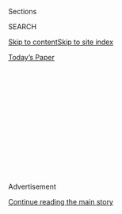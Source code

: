 <div id="app">

<div>

<div>

<div>

<div class="NYTAppHideMasthead css-1q2w90k e1suatyy0">

<div class="section css-ui9rw0 e1suatyy2">

<div class="css-eph4ug er09x8g0">

<div class="css-6n7j50">

</div>

<span class="css-1dv1kvn">Sections</span>

<div class="css-10488qs">

<span class="css-1dv1kvn">SEARCH</span>

</div>

[Skip to content](#site-content)[Skip to site
index](#site-index)

</div>

<div class="css-10698na e1huz5gh0">

</div>

</div>

<div id="masthead-bar-one" class="section hasLinks css-15hmgas e1csuq9d3">

<div class="css-uqyvli e1csuq9d0">

</div>

<div class="css-1uqjmks e1csuq9d1">

</div>

<div class="css-9e9ivx">

[](https://myaccount.nytimes3xbfgragh.onion/auth/login?response_type=cookie&client_id=vi)

</div>

<div class="css-1bvtpon e1csuq9d2">

[Today’s
Paper](https://www.nytimes3xbfgragh.onion/section/todayspaper)

</div>

</div>

</div>

</div>

<div data-aria-hidden="false">

<div id="site-content" data-role="main">

<div>

<div class="css-1aor85t" style="opacity:0.000000001;z-index:-1;visibility:hidden">

<div class="css-1hqnpie">

<div class="css-epjblv">

<span class="css-z6pdnw">A Meal of Joyous Excess for the
Holidays</span>

</div>

<div class="css-k008qs">

<div class="css-1iwv8en">

<span class="css-18z7m18"></span>

<div>

<div>

</div>

</div>

</div>

<span class="css-1n6z4y">https://nyti.ms/2p5qTZ0</span>

<div class="css-1705lsu">

<div class="css-4xjgmj">

<div class="css-4skfbu" data-role="toolbar" data-aria-label="Social Media Share buttons, Save button, and Comments Panel with current comment count" data-testid="share-tools">

  - 
  - 
  - 
  - 
    
    <div class="css-6n7j50">
    
    </div>

  - 

</div>

</div>

</div>

</div>

</div>

</div>

<div class="css-13pd83m">

</div>

<div id="top-wrapper" class="css-1sy8kpn">

<div id="top-slug" class="css-l9onyx">

Advertisement

</div>

[Continue reading the main
story](#after-top)

<div class="ad top-wrapper" style="text-align:center;height:100%;display:block;min-height:250px">

<div id="top" class="place-ad" data-position="top" data-size-key="top">

</div>

</div>

<div id="after-top">

</div>

</div>

<div id="sponsor-wrapper" class="css-1hyfx7x">

<div id="sponsor-slug" class="css-19vbshk">

Supported by

</div>

[Continue reading the main
story](#after-sponsor)

<div id="sponsor" class="ad sponsor-wrapper" style="text-align:center;height:100%;display:block">

</div>

<div id="after-sponsor">

</div>

</div>

[Eat](/column/magazine-eat "Eat")

<div class="css-1vkm6nb ehdk2mb0">

# A Meal of Joyous Excess for the Holidays

</div>

<div class="css-79elbk" data-testid="photoviewer-wrapper">

<div class="css-z3e15g" data-testid="photoviewer-wrapper-hidden">

</div>

<div class="css-1a48zt4 ehw59r15" data-testid="photoviewer-children">

![<span class="css-i48y28 e13ogyst0" data-aria-hidden="true">Sautéed
scallops with shredded duck and hollandaise
sauce.</span><span class="css-ach9cc e1z0qqy90" itemprop="copyrightHolder"><span class="css-1ly73wi e1tej78p0">Credit...</span><span><span>Gentl
and Hyers for The New York Times. Food stylist: Maggie Ruggiero. Prop
stylist: Gozde
Eker.</span></span></span>](https://static01.graylady3jvrrxbe.onion/images/2017/12/24/magazine/24mag-eat1/24mag-24eat-t_CA0-articleLarge.jpg?quality=75&auto=webp&disable=upscale)

</div>

</div>

<div class="css-xt80pu e12qa4dv0">

<div class="css-18e8msd">

<div class="css-vp77d3 epjyd6m0">

<div class="css-1baulvz">

By [<span class="css-1baulvz last-byline" itemprop="name">Sam
Sifton</span>](http://www.nytimes3xbfgragh.onion/by/sam-sifton)

</div>

</div>

  - Dec. 21,
    2017

  - 
    
    <div class="css-4xjgmj">
    
    <div class="css-d8bdto" data-role="toolbar" data-aria-label="Social Media Share buttons, Save button, and Comments Panel with current comment count" data-testid="share-tools">
    
      - 
      - 
      - 
      - 
        
        <div class="css-6n7j50">
        
        </div>
    
      - 
    
    </div>
    
    </div>

</div>

</div>

<div class="section meteredContent css-1r7ky0e" name="articleBody" itemprop="articleBody">

<div class="css-1fanzo5 StoryBodyCompanionColumn">

<div class="css-53u6y8">

If you had told me, back in my 20s, how great it would be to spend
Christmas Eve cooking for family as someone rustles wrapping paper in
the living room and the dog snores at my feet, I wouldn’t have believed
you, would have scoffed like a Gen-X Scrooge. I was content then to hold
up the bar with friends and strangers, to drain Rolling Rocks and sing
“Fairytale of New York,” take a swing and a miss at the midnight
service, then trudge the long walk home in the cold. I’m not any longer.
I cook and serve others food that is both fantastical and rich, to allow
all who eat it to sleep through whatever late-night shenanigans put
gifts under the tree, and to rise in the morning Christmas-excited. My
children are teenagers now. But I believe they still slightly believe.
The dinner
helps.

</div>

</div>

<div style="max-width:100%;margin:0 auto">

<div class="css-17dprlf" data-id="100000005615248" data-slug="24mag-eat-pullquote1" style="max-width:300px">

</div>

</div>

<div class="css-1fanzo5 StoryBodyCompanionColumn">

<div class="css-53u6y8">

Scallops are at the center of the meal. There is clarity in the water
off Long Island this time of year, a crystalline purity to it that I
think firms the flesh of the bivalves and makes them extra sweet. I
think that’s true both of the paw-shaped sea scallops that sit on the
ocean floor south of the island, and of the smaller, more delicate bay
scallops that live in the shallow waters between the island’s forks. If
I’m cooking sea scallops, I’ll sear them in a pan, get a good crust
going on each one, then turn them once and serve them almost right away,
so that you might think they’re barely done in the center. Bay scallops
are smaller, more fragile. They want only warming in butter before going
out on a plate: candy made of seafood.

</div>

</div>

<div class="css-1fanzo5 StoryBodyCompanionColumn">

<div class="css-53u6y8">

But I don’t cook just scallops. David McMillan and Frédéric Morin, the
joyously immoderate chefs who run the Joe Beef restaurant in Montreal,
match seared scallops with pulled pork and hollandaise sauce. I love
that preparation, how excessive it is, how appropriate to holiday cheer.
But over the years, I’ve changed it to include shredded duck instead of
pork, which shaves a few hours off the cooking time and somehow elevates
the fanciness of the meal as well. With Christmas Eve falling on Sunday
this year, you could cook the duck well in advance of dinner. The heat
of the oven renders the bird’s fat and leaves the skin crisp and the
meat beneath it soft and tangly. Shred the breasts and the thighs into a
bowl with some diced skin and a lashing of hoisin or barbecue sauce,
then heat it through in a pan right before using it on the
scallops.

</div>

</div>

<div class="css-79elbk" data-testid="photoviewer-wrapper">

<div class="css-z3e15g" data-testid="photoviewer-wrapper-hidden">

</div>

<div class="css-1a48zt4 ehw59r15" data-testid="photoviewer-children">

![<span class="css-ach9cc e1z0qqy90" itemprop="copyrightHolder"><span class="css-1ly73wi e1tej78p0">Credit...</span><span>Gentl
and Hyers for The New York Times. Food stylist: Maggie Ruggiero. Prop
stylist: Gozde
Eker.</span></span>](https://static01.graylady3jvrrxbe.onion/images/2017/12/24/magazine/24mag-eat2/24mag-eat2-articleLarge.jpg?quality=75&auto=webp&disable=upscale)

</div>

</div>

<div class="css-1fanzo5 StoryBodyCompanionColumn">

<div class="css-53u6y8">

Finally, there is the hollandaise. A lot of people are scared of
hollandaise. They eat it mostly in restaurants and consider its creation
magical. But it’s just egg yolks whisked with butter to form an airy
emulsion, rich and luxurious. And you don’t need a double boiler to make
it, only a stick blender and a smallish bowl. The key is temperature,
not tools. You want the melted butter warm, but not so hot so as to
curdle the eggs. And you don’t want to add it all at once, since that
will break the sauce. Once it’s thick, keep it warm on the back of the
stove or in a thermos until you’re ready to use it. (Still nervous? Make
a trial batch for breakfast ahead of the one you’ll make at night, and
serve it with eggs and toasted English muffins.)

To serve, I like a plate with a spread of hollandaise on it, with a
bunch of scallops on top, with shredded duck and more hollandaise on top
of them, and a watercress salad on the side, just as if I were running a
little restaurant, open once a year. But you could set the food up
family-style just as easily, on a platter, or serve the components of
the dish separately. You could in fact omit the duck and double the
scallops. You could omit the scallops and the duck and serve the sauce
with steak and smashed potatoes. You could omit the sauce and eat the
scallops raw. These are gifts for you to play with, however you like.

**Recipe:** [Sautéed Scallops With Shredded Duck and Hollandaise
Sauce](https://cooking.nytimes3xbfgragh.onion/recipes/1019117-sauteed-scallops-with-shredded-duck-and-hollandaise-sauce)

</div>

</div>

</div>

<div>

</div>

<div>

</div>

<div>

</div>

<div>

<div id="bottom-wrapper" class="css-1ede5it">

<div id="bottom-slug" class="css-l9onyx">

Advertisement

</div>

[Continue reading the main
story](#after-bottom)

<div id="bottom" class="ad bottom-wrapper" style="text-align:center;height:100%;display:block;min-height:90px">

</div>

<div id="after-bottom">

</div>

</div>

</div>

</div>

</div>

## Site Index

<div>

</div>

## Site Information Navigation

  - [© <span>2020</span> <span>The New York Times
    Company</span>](https://help.nytimes3xbfgragh.onion/hc/en-us/articles/115014792127-Copyright-notice)

<!-- end list -->

  - [NYTCo](https://www.nytco.com/)
  - [Contact
    Us](https://help.nytimes3xbfgragh.onion/hc/en-us/articles/115015385887-Contact-Us)
  - [Work with us](https://www.nytco.com/careers/)
  - [Advertise](https://nytmediakit.com/)
  - [T Brand Studio](http://www.tbrandstudio.com/)
  - [Your Ad
    Choices](https://www.nytimes3xbfgragh.onion/privacy/cookie-policy#how-do-i-manage-trackers)
  - [Privacy](https://www.nytimes3xbfgragh.onion/privacy)
  - [Terms of
    Service](https://help.nytimes3xbfgragh.onion/hc/en-us/articles/115014893428-Terms-of-service)
  - [Terms of
    Sale](https://help.nytimes3xbfgragh.onion/hc/en-us/articles/115014893968-Terms-of-sale)
  - [Site
    Map](https://spiderbites.nytimes3xbfgragh.onion)
  - [Help](https://help.nytimes3xbfgragh.onion/hc/en-us)
  - [Subscriptions](https://www.nytimes3xbfgragh.onion/subscription?campaignId=37WXW)

</div>

</div>

</div>

</div>
